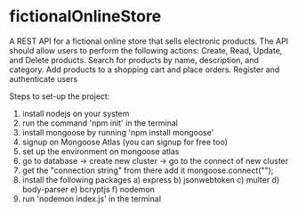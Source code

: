 # fictionalOnlineStore
A REST API for a fictional online store that sells electronic products. The API should allow users to perform the following actions:
Create, Read, Update, and Delete products.
Search for products by name, description, and category.
Add products to a shopping cart and place orders.
Register and authenticate users

Steps to set-up the project:
1. install nodejs on your system
2. run the command 'npm init' in the terminal
4. install mongoose by running 'npm install mongoose'
5. signup on Mongoose Atlas (you can signup for free too)
6. set up the environment on mongoose atlas
7. go to database -> create new cluster -> go to the connect of new cluster
8. get the "connection string" from there add it <here> mongoose.connect("<here>");
9. install the following packages
  a) express
  b) jsonwebtoken
  c) multer
  d) body-parser
  e) bcryptjs
  f) nodemon
10. run 'nodemon index.js' in the terminal
  
